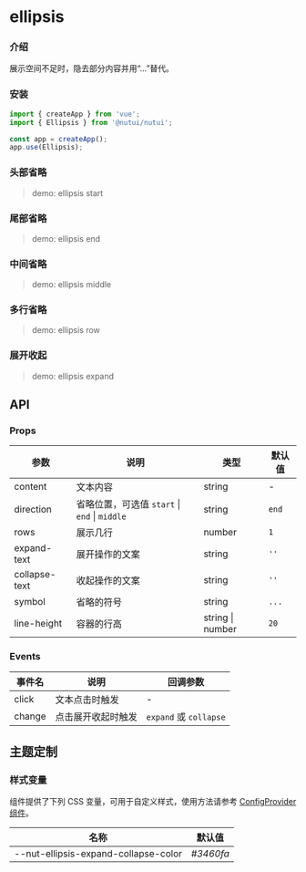 # ellipsis

### 介绍

展示空间不足时，隐去部分内容并用“...”替代。

### 安装

```js
import { createApp } from 'vue';
import { Ellipsis } from '@nutui/nutui';

const app = createApp();
app.use(Ellipsis);
```

### 头部省略

> demo: ellipsis start

### 尾部省略

> demo: ellipsis end

### 中间省略

> demo: ellipsis middle

### 多行省略

> demo: ellipsis row

### 展开收起

> demo: ellipsis expand

## API

### Props

| 参数 | 说明 | 类型 | 默认值 |
| --- | --- | --- | --- |
| content | 文本内容 | string | - |
| direction | 省略位置，可选值 `start` \| `end` \| `middle` | string | `end` |
| rows | 展示几行 | number | `1` |
| expand-text | 展开操作的文案 | string | `''` |
| collapse-text | 收起操作的文案 | string | `''` |
| symbol | 省略的符号 | string | `...` |
| line-height | 容器的行高 | string \| number | `20` |

### Events

| 事件名 | 说明 | 回调参数 |
| --- | --- | --- |
| click | 文本点击时触发 | - |
| change | 点击展开收起时触发 | `expand` 或 `collapse` |

## 主题定制

### 样式变量

组件提供了下列 CSS 变量，可用于自定义样式，使用方法请参考 [ConfigProvider 组件](#/zh-CN/component/configprovider)。

| 名称 | 默认值 |
| --- | --- |
| --nut-ellipsis-expand-collapse-color | _#3460fa_ |

